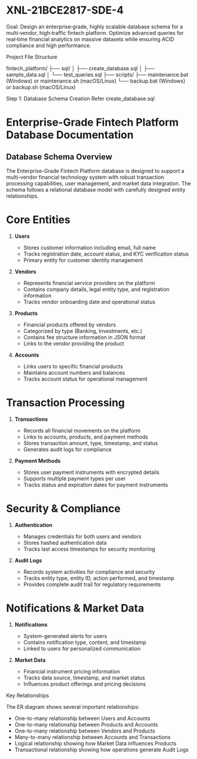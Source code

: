 # XNL-21BCE2817-SDE-4
Goal: Design an enterprise‑grade, highly scalable database schema for a multi‑vendor, high‑traffic fintech platform. Optimize advanced queries for real‑time financial analytics on massive datasets while ensuring ACID compliance and high performance.

Project File Structure

fintech_platform/
├── sql/
│   ├── create_database.sql
│   ├── sample_data.sql
│   └── test_queries.sql
├── scripts/
    ├── maintenance.bat (Windows) or maintenance.sh (macOS/Linux)
    └── backup.bat (Windows) or backup.sh (macOS/Linux)

Step 1: Database Schema Creation
Refer create_database.sql

# Enterprise-Grade Fintech Platform Database Documentation

## Database Schema Overview

The Enterprise-Grade Fintech Platform database is designed to support a multi-vendor financial technology system with robust transaction processing capabilities, user management, and market data integration. The schema follows a relational database model with carefully designed entity relationships.

# Core Entities

1. **Users**
   - Stores customer information including email, full name
   - Tracks registration date, account status, and KYC verification status
   - Primary entity for customer identity management

2. **Vendors**
   - Represents financial service providers on the platform
   - Contains company details, legal entity type, and registration information
   - Tracks vendor onboarding date and operational status

3. **Products**
   - Financial products offered by vendors
   - Categorized by type (Banking, Investments, etc.)
   - Contains fee structure information in JSON format
   - Links to the vendor providing the product

4. **Accounts**
   - Links users to specific financial products
   - Maintains account numbers and balances
   - Tracks account status for operational management

# Transaction Processing

1. **Transactions**
   - Records all financial movements on the platform
   - Links to accounts, products, and payment methods
   - Stores transaction amount, type, timestamp, and status
   - Generates audit logs for compliance

2. **Payment Methods**
   - Stores user payment instruments with encrypted details
   - Supports multiple payment types per user
   - Tracks status and expiration dates for payment instruments

# Security & Compliance

1. **Authentication**
   - Manages credentials for both users and vendors
   - Stores hashed authentication data
   - Tracks last access timestamps for security monitoring

2. **Audit Logs**
   - Records system activities for compliance and security
   - Tracks entity type, entity ID, action performed, and timestamp
   - Provides complete audit trail for regulatory requirements

# Notifications & Market Data

1. **Notifications**
   - System-generated alerts for users
   - Contains notification type, content, and timestamp
   - Linked to users for personalized communication

2. **Market Data**
   - Financial instrument pricing information
   - Tracks data source, timestamp, and market status
   - Influences product offerings and pricing decisions

Key Relationships

The ER diagram shows several important relationships:
- One-to-many relationship between Users and Accounts
- One-to-many relationship between Products and Accounts
- One-to-many relationship between Vendors and Products
- Many-to-many relationship between Accounts and Transactions
- Logical relationship showing how Market Data influences Products
- Transactional relationship showing how operations generate Audit Logs
